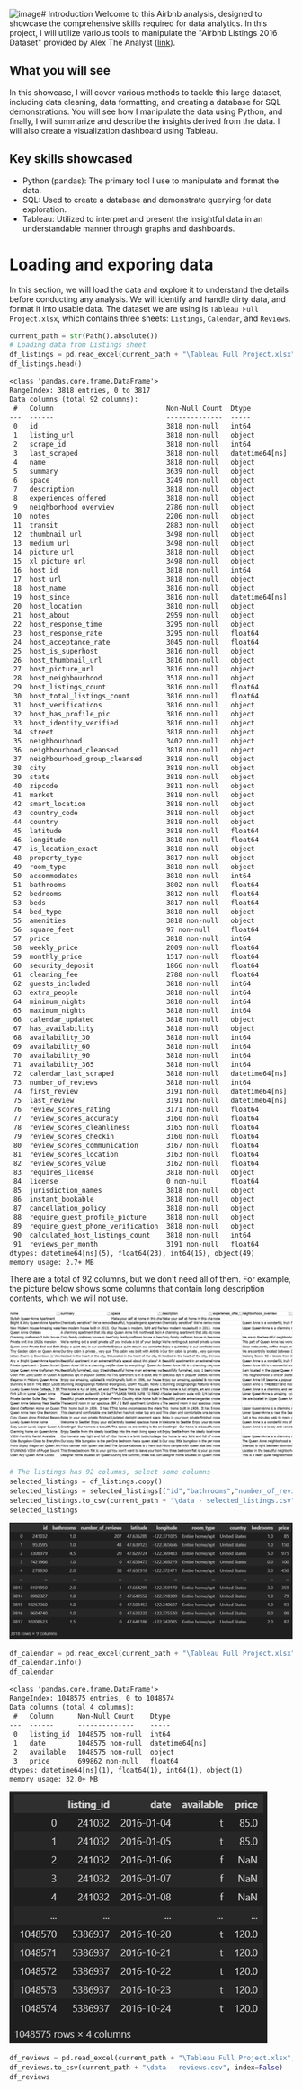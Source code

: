 ![image](https://github.com/cwnstae/airbnb-analysis/assets/24621204/d0dfde11-7a3a-45ee-97bb-ec3cb6c9d327)# Introduction
Welcome to this Airbnb analysis, designed to showcase the comprehensive skills required for data analytics. In this project, I will utilize various tools to manipulate the "Airbnb Listings 2016 Dataset" provided by Alex The Analyst ([link](https://www.kaggle.com/datasets/alexanderfreberg/airbnb-listings-2016-dataset)).

## What you will see
In this showcase, I will cover various methods to tackle this large dataset, including data cleaning, data formatting, and creating a database for SQL demonstrations. You will see how I manipulate the data using Python, and finally, I will summarize and describe the insights derived from the data. I will also create a visualization dashboard using Tableau.

## Key skills showcased
 - Python (pandas): The primary tool I use to manipulate and format the data.
 - SQL: Used to create a database and demonstrate querying for data exploration.
 - Tableau: Utilized to interpret and present the insightful data in an understandable manner through graphs and dashboards.

# Loading and exporing data
In this section, we will load the data and explore it to understand the details before conducting any analysis. We will identify and handle dirty data, and format it into usable data. The dataset we are using is `Tableau Full Project.xlsx`, which contains three sheets: `Listings`, `Calendar`, and `Reviews`.

```python
current_path = str(Path().absolute())
# Loading data from Listings sheet
df_listings = pd.read_excel(current_path + "\Tableau Full Project.xlsx",sheet_name="Listings")
df_listings.head()
```

```
<class 'pandas.core.frame.DataFrame'>
RangeIndex: 3818 entries, 0 to 3817
Data columns (total 92 columns):
 #   Column                            Non-Null Count  Dtype         
---  ------                            --------------  -----         
 0   id                                3818 non-null   int64         
 1   listing_url                       3818 non-null   object        
 2   scrape_id                         3818 non-null   int64         
 3   last_scraped                      3818 non-null   datetime64[ns]
 4   name                              3818 non-null   object        
 5   summary                           3639 non-null   object        
 6   space                             3249 non-null   object        
 7   description                       3818 non-null   object        
 8   experiences_offered               3818 non-null   object        
 9   neighborhood_overview             2786 non-null   object        
 10  notes                             2206 non-null   object        
 11  transit                           2883 non-null   object        
 12  thumbnail_url                     3498 non-null   object        
 13  medium_url                        3498 non-null   object        
 14  picture_url                       3818 non-null   object        
 15  xl_picture_url                    3498 non-null   object        
 16  host_id                           3818 non-null   int64         
 17  host_url                          3818 non-null   object        
 18  host_name                         3816 non-null   object        
 19  host_since                        3816 non-null   datetime64[ns]
 20  host_location                     3810 non-null   object        
 21  host_about                        2959 non-null   object        
 22  host_response_time                3295 non-null   object        
 23  host_response_rate                3295 non-null   float64       
 24  host_acceptance_rate              3045 non-null   float64       
 25  host_is_superhost                 3816 non-null   object        
 26  host_thumbnail_url                3816 non-null   object        
 27  host_picture_url                  3816 non-null   object        
 28  host_neighbourhood                3518 non-null   object        
 29  host_listings_count               3816 non-null   float64       
 30  host_total_listings_count         3816 non-null   float64       
 31  host_verifications                3816 non-null   object        
 32  host_has_profile_pic              3816 non-null   object        
 33  host_identity_verified            3816 non-null   object        
 34  street                            3818 non-null   object        
 35  neighbourhood                     3402 non-null   object        
 36  neighbourhood_cleansed            3818 non-null   object        
 37  neighbourhood_group_cleansed      3818 non-null   object        
 38  city                              3818 non-null   object        
 39  state                             3818 non-null   object        
 40  zipcode                           3811 non-null   object        
 41  market                            3818 non-null   object        
 42  smart_location                    3818 non-null   object        
 43  country_code                      3818 non-null   object        
 44  country                           3818 non-null   object        
 45  latitude                          3818 non-null   float64       
 46  longitude                         3818 non-null   float64       
 47  is_location_exact                 3818 non-null   object        
 48  property_type                     3817 non-null   object        
 49  room_type                         3818 non-null   object        
 50  accommodates                      3818 non-null   int64         
 51  bathrooms                         3802 non-null   float64       
 52  bedrooms                          3812 non-null   float64       
 53  beds                              3817 non-null   float64       
 54  bed_type                          3818 non-null   object        
 55  amenities                         3818 non-null   object        
 56  square_feet                       97 non-null     float64       
 57  price                             3818 non-null   int64         
 58  weekly_price                      2009 non-null   float64       
 59  monthly_price                     1517 non-null   float64       
 60  security_deposit                  1866 non-null   float64       
 61  cleaning_fee                      2788 non-null   float64       
 62  guests_included                   3818 non-null   int64         
 63  extra_people                      3818 non-null   int64         
 64  minimum_nights                    3818 non-null   int64         
 65  maximum_nights                    3818 non-null   int64         
 66  calendar_updated                  3818 non-null   object        
 67  has_availability                  3818 non-null   object        
 68  availability_30                   3818 non-null   int64         
 69  availability_60                   3818 non-null   int64         
 70  availability_90                   3818 non-null   int64         
 71  availability_365                  3818 non-null   int64         
 72  calendar_last_scraped             3818 non-null   datetime64[ns]
 73  number_of_reviews                 3818 non-null   int64         
 74  first_review                      3191 non-null   datetime64[ns]
 75  last_review                       3191 non-null   datetime64[ns]
 76  review_scores_rating              3171 non-null   float64       
 77  review_scores_accuracy            3160 non-null   float64       
 78  review_scores_cleanliness         3165 non-null   float64       
 79  review_scores_checkin             3160 non-null   float64       
 80  review_scores_communication       3167 non-null   float64       
 81  review_scores_location            3163 non-null   float64       
 82  review_scores_value               3162 non-null   float64       
 83  requires_license                  3818 non-null   object        
 84  license                           0 non-null      float64       
 85  jurisdiction_names                3818 non-null   object        
 86  instant_bookable                  3818 non-null   object        
 87  cancellation_policy               3818 non-null   object        
 88  require_guest_profile_picture     3818 non-null   object        
 89  require_guest_phone_verification  3818 non-null   object        
 90  calculated_host_listings_count    3818 non-null   int64         
 91  reviews_per_month                 3191 non-null   float64       
dtypes: datetime64[ns](5), float64(23), int64(15), object(49)
memory usage: 2.7+ MB

```
There are a total of 92 columns, but we don't need all of them. For example, the picture below shows some columns that contain long description contents, which we will not use.

<img src="https://raw.githubusercontent.com/cwnstae/cwnstae.github.io/main/assets/Pic-Listings-1.png">

```python
# The listings has 92 columns, select some columns
selected_listings = df_listings.copy()
selected_listings = selected_listings[["id","bathrooms","number_of_reviews","latitude","longitude","room_type","country","bedrooms","price"]]
selected_listings.to_csv(current_path + "\data - selected_listings.csv",index=False) # Export to csv for creating SQL database
selected_listings
```
<img src="https://raw.githubusercontent.com/cwnstae/cwnstae.github.io/main/assets/Pic-Listings-2.png">

```python
df_calendar = pd.read_excel(current_path + "\Tableau Full Project.xlsx",sheet_name="Calendar")
df_calendar.info()
df_calendar
```

```
<class 'pandas.core.frame.DataFrame'>
RangeIndex: 1048575 entries, 0 to 1048574
Data columns (total 4 columns):
 #   Column      Non-Null Count    Dtype         
---  ------      --------------    -----         
 0   listing_id  1048575 non-null  int64         
 1   date        1048575 non-null  datetime64[ns]
 2   available   1048575 non-null  object        
 3   price       699862 non-null   float64       
dtypes: datetime64[ns](1), float64(1), int64(1), object(1)
memory usage: 32.0+ MB
```
<img src="https://raw.githubusercontent.com/cwnstae/cwnstae.github.io/main/assets/Pic-Calendar-1.png">

```python
df_reviews = pd.read_excel(current_path + "\Tableau Full Project.xlsx",sheet_name="Reviews")
df_reviews.to_csv(current_path + "\data - reviews.csv", index=False)
df_reviews
```


